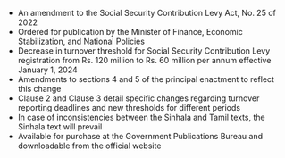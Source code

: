 - An amendment to the Social Security Contribution Levy Act, No. 25 of 2022
- Ordered for publication by the Minister of Finance, Economic Stabilization, and National Policies
- Decrease in turnover threshold for Social Security Contribution Levy registration from Rs. 120 million to Rs. 60 million per annum effective January 1, 2024
- Amendments to sections 4 and 5 of the principal enactment to reflect this change
- Clause 2 and Clause 3 detail specific changes regarding turnover reporting deadlines and new thresholds for different periods
- In case of inconsistencies between the Sinhala and Tamil texts, the Sinhala text will prevail
- Available for purchase at the Government Publications Bureau and downloadable from the official website